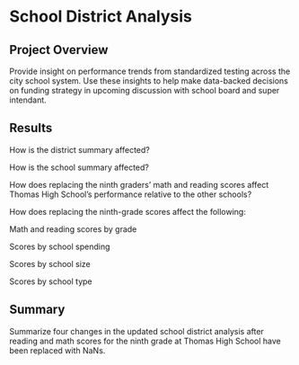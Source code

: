 # School District Analysis

## Project Overview

Provide insight on performance trends from standardized testing across the city school system. Use these insights to help make data-backed decisions on funding strategy in upcoming discussion with school board and super intendant.

## Results
How is the district summary affected?

How is the school summary affected?

How does replacing the ninth graders’ math and reading scores affect Thomas High School’s performance relative to the other schools?

How does replacing the ninth-grade scores affect the following:

  Math and reading scores by grade

  Scores by school spending
  
  Scores by school size
  
  Scores by school type

## Summary

Summarize four changes in the updated school district analysis after reading and math scores for the ninth grade at Thomas High School have been replaced with NaNs.
